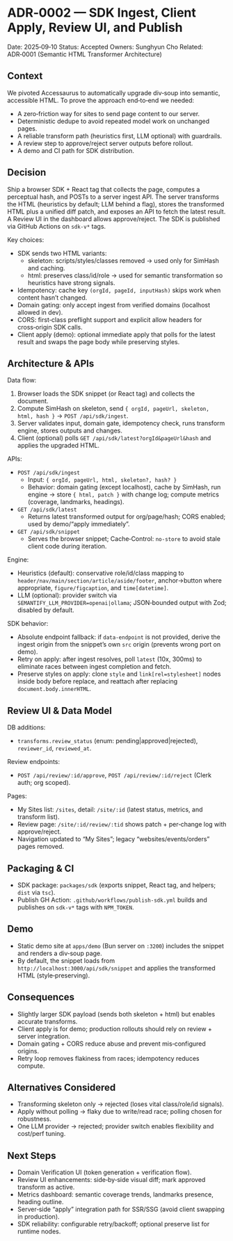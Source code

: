 # ADR‑0002 — SDK Ingest, Client Apply, Review UI, and Publish

Date: 2025‑09‑10
Status: Accepted
Owners: Sunghyun Cho
Related: ADR‑0001 (Semantic HTML Transformer Architecture)

## Context

We pivoted Accessaurus to automatically upgrade div‑soup into semantic, accessible HTML. To prove the approach end‑to‑end we needed:

- A zero‑friction way for sites to send page content to our server.
- Deterministic dedupe to avoid repeated model work on unchanged pages.
- A reliable transform path (heuristics first, LLM optional) with guardrails.
- A review step to approve/reject server outputs before rollout.
- A demo and CI path for SDK distribution.

## Decision

Ship a browser SDK + React tag that collects the page, computes a perceptual hash, and POSTs to a server ingest API. The server transforms the HTML (heuristics by default; LLM behind a flag), stores the transformed HTML plus a unified diff patch, and exposes an API to fetch the latest result. A Review UI in the dashboard allows approve/reject. The SDK is published via GitHub Actions on `sdk-v*` tags.

Key choices:
- SDK sends two HTML variants:
  - skeleton: scripts/styles/classes removed → used only for SimHash and caching.
  - html: preserves class/id/role → used for semantic transformation so heuristics have strong signals.
- Idempotency: cache key `(orgId, pageId, inputHash)` skips work when content hasn’t changed.
- Domain gating: only accept ingest from verified domains (localhost allowed in dev).
- CORS: first‑class preflight support and explicit allow headers for cross‑origin SDK calls.
- Client apply (demo): optional immediate apply that polls for the latest result and swaps the page body while preserving styles.

## Architecture & APIs

Data flow:
1) Browser loads the SDK snippet (or React tag) and collects the document.
2) Compute SimHash on skeleton, send `{ orgId, pageUrl, skeleton, html, hash }` → `POST /api/sdk/ingest`.
3) Server validates input, domain gate, idempotency check, runs transform engine, stores outputs and changes.
4) Client (optional) polls `GET /api/sdk/latest?orgId&pageUrl&hash` and applies the upgraded HTML.

APIs:
- `POST /api/sdk/ingest`
  - Input: `{ orgId, pageUrl, html, skeleton?, hash? }`
  - Behavior: domain gating (except localhost), cache by SimHash, run engine → store `{ html, patch }` with change log; compute metrics (coverage, landmarks, headings).
- `GET /api/sdk/latest`
  - Returns latest transformed output for org/page/hash; CORS enabled; used by demo/“apply immediately”.
- `GET /api/sdk/snippet`
  - Serves the browser snippet; Cache‑Control: `no-store` to avoid stale client code during iteration.

Engine:
- Heuristics (default): conservative role/id/class mapping to `header/nav/main/section/article/aside/footer`, anchor→button where appropriate, `figure/figcaption`, and `time[datetime]`.
- LLM (optional): provider switch via `SEMANTIFY_LLM_PROVIDER=openai|ollama`; JSON‑bounded output with Zod; disabled by default.

SDK behavior:
- Absolute endpoint fallback: if `data-endpoint` is not provided, derive the ingest origin from the snippet’s own `src` origin (prevents wrong port on demo).
- Retry on apply: after ingest resolves, poll `latest` (10x, 300ms) to eliminate races between ingest completion and fetch.
- Preserve styles on apply: clone `style` and `link[rel=stylesheet]` nodes inside body before replace, and reattach after replacing `document.body.innerHTML`.

## Review UI & Data Model

DB additions:
- `transforms.review_status` (enum: pending|approved|rejected), `reviewer_id`, `reviewed_at`.

Review endpoints:
- `POST /api/review/:id/approve`, `POST /api/review/:id/reject` (Clerk auth; org scoped).

Pages:
- My Sites list: `/sites`, detail: `/site/:id` (latest status, metrics, and transform list).
- Review page: `/site/:id/review/:tid` shows patch + per‑change log with approve/reject.
- Navigation updated to “My Sites”; legacy “websites/events/orders” pages removed.

## Packaging & CI

- SDK package: `packages/sdk` (exports snippet, React tag, and helpers; `dist` via `tsc`).
- Publish GH Action: `.github/workflows/publish-sdk.yml` builds and publishes on `sdk-v*` tags with `NPM_TOKEN`.

## Demo

- Static demo site at `apps/demo` (Bun server on `:3200`) includes the snippet and renders a div‑soup page.
- By default, the snippet loads from `http://localhost:3000/api/sdk/snippet` and applies the transformed HTML (style‑preserving).

## Consequences

- Slightly larger SDK payload (sends both skeleton + html) but enables accurate transforms.
- Client apply is for demo; production rollouts should rely on review + server integration.
- Domain gating + CORS reduce abuse and prevent mis‑configured origins.
- Retry loop removes flakiness from races; idempotency reduces compute.

## Alternatives Considered

- Transforming skeleton only → rejected (loses vital class/role/id signals).
- Apply without polling → flaky due to write/read race; polling chosen for robustness.
- One LLM provider → rejected; provider switch enables flexibility and cost/perf tuning.

## Next Steps

- Domain Verification UI (token generation + verification flow).
- Review UI enhancements: side‑by‑side visual diff; mark approved transform as active.
- Metrics dashboard: semantic coverage trends, landmarks presence, heading outline.
- Server‑side “apply” integration path for SSR/SSG (avoid client swapping in production).
- SDK reliability: configurable retry/backoff; optional preserve list for runtime nodes.
